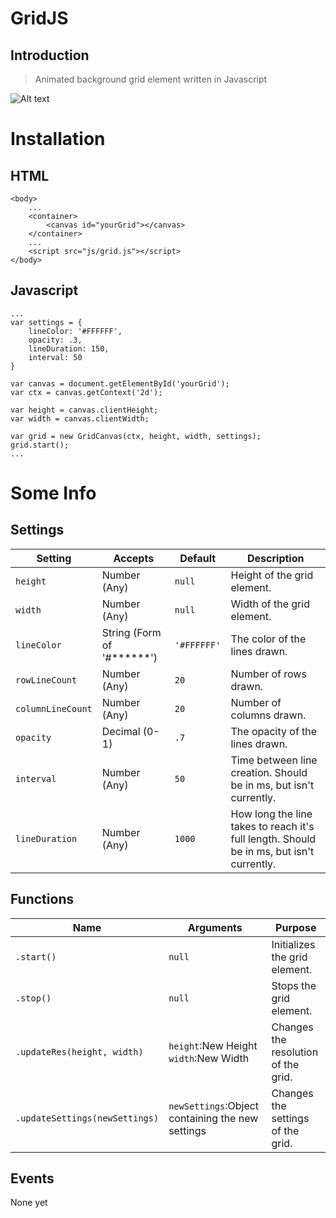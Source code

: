 # GridJS

## Introduction

> Animated background grid element written in Javascript

![Alt text](docs/images/thing.gif?raw=true "Optional Title")

# Installation

## HTML
```
<body>
    ...
    <container>
        <canvas id="yourGrid"></canvas>
    </container>
    ...
    <script src="js/grid.js"></script>
</body>
```
## Javascript
```
...
var settings = {
    lineColor: '#FFFFFF',
    opacity: .3,
    lineDuration: 150,
    interval: 50
}

var canvas = document.getElementById('yourGrid');
var ctx = canvas.getContext('2d');

var height = canvas.clientHeight;
var width = canvas.clientWidth;

var grid = new GridCanvas(ctx, height, width, settings);
grid.start();
...
```

# Some Info

## Settings
<table class="table table-bordered">
        <thead>
        <tr>
            <th>Setting</th>
            <th>Accepts</th>
            <th>Default</th>
            <th>Description</th>
        </tr>
    </thead>
    <tbody>
        <tr>
            <td><code>height</code></td>
            <td>Number (Any)</td>
            <td><code>null</code></td>
            <td>Height of the grid element.</td>
        </tr>
        <tr>
            <td><code>width</code></td>
            <td>Number (Any)</td>
            <td><code>null</code></td>
            <td>Width of the grid element.</td>
        </tr>
        <tr>
            <td><code>lineColor</code></td>
            <td>String (Form of '#******')</td>
            <td><code>'#FFFFFF'</code></td>
            <td>The color of the lines drawn.</td>
        </tr>
        <tr>
            <td><code>rowLineCount</code></td>
            <td>Number (Any)</td>
            <td><code>20</code></td>
            <td>Number of rows drawn.</td>
        </tr>
        <tr>
            <td><code>columnLineCount</code></td>
            <td>Number (Any)</td>
            <td><code>20</code></td>
            <td>Number of columns drawn.</td>
        </tr>
        <tr>
            <td><code>opacity</code></td>
            <td>Decimal (0-1)</td>
            <td><code>.7</code></td>
            <td>The opacity of the lines drawn.</td>
        </tr>
        <tr>
            <td><code>interval</code></td>
            <td>Number (Any)</td>
            <td><code>50</code></td>
            <td>Time between line creation. Should be in ms, but isn't currently.</td>
        </tr>
        <tr>
            <td><code>lineDuration</code></td>
            <td>Number (Any)</td>
            <td><code>1000</code></td>
            <td>How long the line takes to reach it's full length. Should be in ms, but isn't currently.</td>
        </tr>
    </tbody>
</table>

## Functions
<table class="table table-bordered">
    <thead>
        <tr>
            <th>Name</th>
            <th>Arguments</th>
            <th>Purpose</th>
        </tr>
    </thead>
    <tbody>
        <tr>
            <td><code>.start()</code></td>
            <td><code>null</code></td>
            <td>Initializes the grid element.</td>
        </tr>
        <tr>
            <td><code>.stop()</code></td>
            <td><code>null</code></td>
            <td>Stops the grid element.</td>
        </tr>
        <tr>
            <td><code>.updateRes(height, width)</code></td>
            <td><code>height</code>:New Height <code>width</code>:New Width</td>
            <td>Changes the resolution of the grid.</td>
        </tr>
        <tr>
            <td><code>.updateSettings(newSettings)</code></td>
            <td><code>newSettings</code>:Object containing the new settings</td>
            <td>Changes the settings of the grid.</td>
        </tr>
    </tbody>
</table>

## Events
None yet